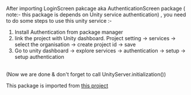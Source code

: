 After importing LoginScreen pakcage aka AuthenticationScreen package ( note:- this package is depends on Unity service authentication) , you need to do some steps to use this unity service :- <br> 
1) Install Authentication from package manager 
2) link the project with Unity dashboard.
Project setting -> services -> select the organisation -> create project id -> save
3) Go to unity dashboard -> explore services -> authentication -> setup -> setup authentication 
<br>
(Now we are done & don't forget to call UnityServer.initialization())

 This package is imported from  [this project](https://github.com/DevFrogora/UnityAuthentication)